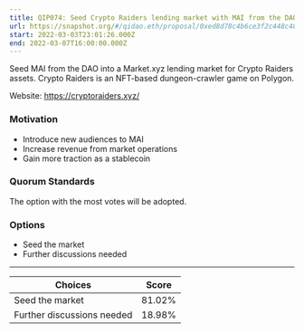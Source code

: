 ```yaml
---
title: QIP074: Seed Crypto Raiders lending market with MAI from the DAO
url: https://snapshot.org/#/qidao.eth/proposal/0xed8d78c4b6ce3f2c448c488d0a00d380107d0767d8a2e6ddaa90f9f42a88bea3
start: 2022-03-03T23:01:26.000Z
end: 2022-03-07T16:00:00.000Z
---
```

Seed MAI from the DAO into a Market.xyz lending market for Crypto Raiders assets. Crypto Raiders is an NFT-based dungeon-crawler game on Polygon.

Website: https://cryptoraiders.xyz/

### Motivation

* Introduce new audiences to MAI
* Increase revenue from market operations
* Gain more traction as a stablecoin

### Quorum Standards

The option with the most votes will be adopted.

### Options

* Seed the market
* Further discussions needed 

---
| Choices | Score |
| --- | --- |
| Seed the market | 81.02% |
| Further discussions needed | 18.98% |

